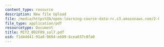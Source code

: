 ```yaml
---
content_type: resource
description: New file Upload
file: /media/https%3A/open-learning-course-data-rc.s3.amazonaws.com/2-092-finite-element-analysis-of-solids-and-fluids-i-fall-2009/f1d4dd4191a89694e6896cea637c8fa0_MIT2_092F09_sol7.pdf
file_type: application/pdf
resourcetype: Document
title: MIT2_092F09_sol7.pdf
uid: f1d4dd41-91a8-9694-e689-6cea637c8fa0
---
```

